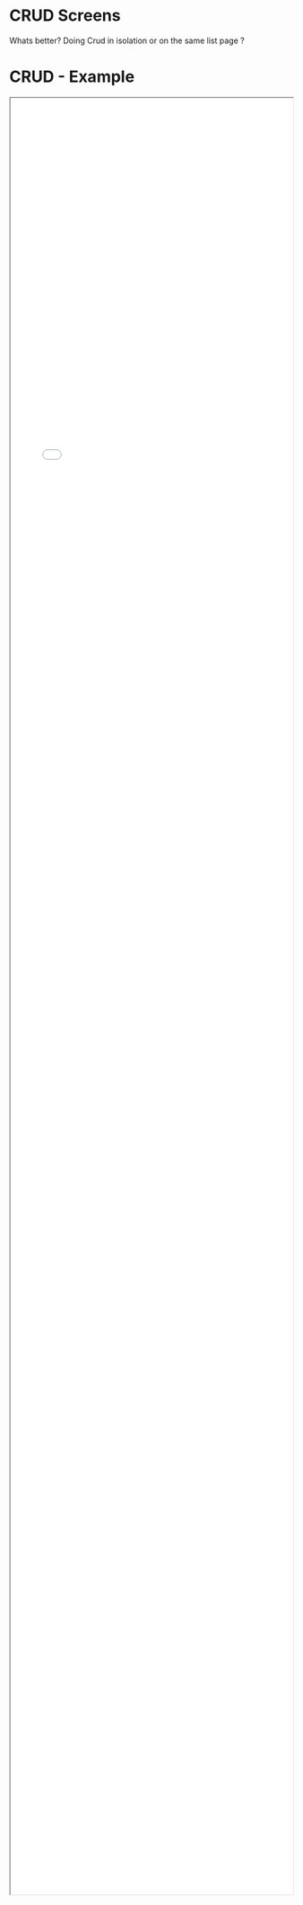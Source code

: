 # CRUD Screens

Whats better? 
Doing Crud in isolation or on the same list page ?

# CRUD - Example 

<iframe src="./Part 1 - Theory/3.Simplicity/CRUD/index.html" style="width: 100%; height: 80vh;"/>  

# CRUD - Analysis
* Where is best to do updates, created, deletes, edit or other actions (same page vs isloation)
* Modals and sub panel still count as being on the same page.

## things to point out
* Each has its pros and cons
